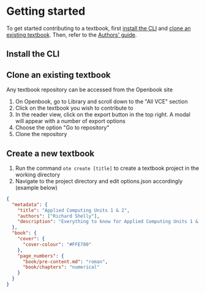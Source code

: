 # Getting started
To get started contributing to a textbook, first [install the CLI](#install-the-cli) and [clone an existing textbook](#clone-an-existing-textbook). Then, refer to the [Authors' guide]().
## Install the CLI
## Clone an existing textbook
Any textbook repository can be accessed from the Openbook site
1. On Openbook, go to Library and scroll down to the "All VCE" section
2. Click on the textbook you wish to contribute to
3. In the reader view, click on the export button in the top right. A modal will appear with a number of export options
4. Choose the option "Go to repository"
5. Clone the repository
## Create a new textbook
1. Run the command ```ote create [title]``` to create a textbook project in the working directory
2. Navigate to the project directory and edit options.json accordingly (example below)
```json
{
  "metadata": {
    "title": "Applied Computing Units 1 & 2",
    "authors": ["Richard Shelly"],
    "description": "Everything to know for Applied Computing Units 1 & 2"
  },
  "book": {
    "cover": {
      "cover-colour": "#FFE700"
    },
    "page_numbers": {
      "book/pre-content.md": "roman",
      "book/chapters": "numerical"
    }
  }
}
```